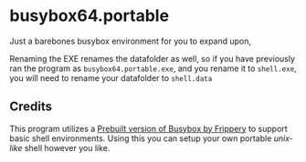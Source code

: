 # busybox64.portable

Just a barebones busybox environment for you to expand upon, 

Renaming the EXE renames the datafolder as well, so if you have previously ran the program as 
`busybox64.portable.exe`, and you rename it to `shell.exe`, you will need to rename your datafolder 
to `shell.data`

## Credits

This program utilizes a [Prebuilt version of Busybox by Frippery](https://frippery.org/busybox/index.html) to support basic shell environments. Using this you can setup your own portable *unix-like* shell however you like.
